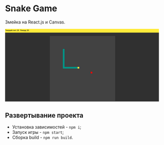 # Snake Game

Змейка на React.js и Canvas.

![alt text](public/Game.png)

## Развертывание проекта

* Установка зависимостей - `npm i`;
* Запуск игры - `npm start`;
* Сборка build - `npm run build`.
